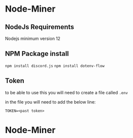 # Node-Miner

## NodeJs Requirements

Nodejs minimum version 12

## NPM Package install

`npm install discord.js`
`npm install dotenv-flow`


## Token 

to be able to use this you will need to create a file called `.env`

in the file you will need to add the below line:

`TOKEN=<past token>`
# Node-Miner